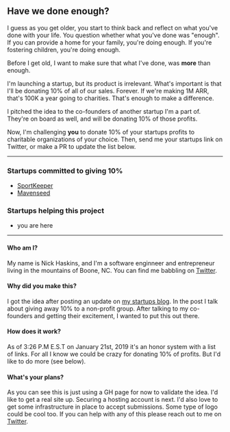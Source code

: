 ## Have we done enough?

I guess as you get older, you start to think back and reflect on what you've done with your life. You question whether what you've done was "enough". If you can provide a home for your family, you're doing enough. If you're fostering children, you're doing enough. 

Before I get old, I want to make sure that what I've done, was **more** than enough.

I'm launching a startup, but its product is irrelevant. What's important is that I'll be donating 10% of all of our sales. Forever. If we're making 1M ARR, that's 100K a year going to charities. That's enough to make a difference. 

I pitched the idea to the co-founders of another startup I'm a part of. They're on board as well, and will be donating 10% of those profits.

Now, I'm challenging **you** to donate 10% of your startups profits to charitable organizations of your choice. Then, send me your startups link on Twitter, or make a PR to update the list below.

___

### Startups committed to giving 10%
- [SportKeeper](https://sport-keeper.com)
- [Mavenseed](https://mavenseed.com)

### Startups helping this project
- you are here
___

#### Who am I?
My name is Nick Haskins, and I'm a software enginneer and entrepreneur living in the mountains of Boone, NC. You can find me babbling on [Twitter](https://twitter.com/nphaskins).

#### Why did you make this?
I got the idea after posting an update on [my startups blog](https://sport-keeper.com/posts/7-january-update). In the post I talk about giving away 10% to a non-profit group. After talking to my co-founders and getting their excitement, I wanted to put this out there.

#### How does it work?
As of 3:26 P.M E.S.T on January 21st, 2019 it's an honor system with a list of links. For all I know we could be crazy for donating 10% of profits. But I'd like to do more (see below).

#### What's your plans?
As you can see this is just using a GH page for now to validate the idea. I'd like to get a real site up. Securing a hosting account is next. I'd also love to get some infrastructure in place to accept submissions. Some type of logo could be cool too. If you can help with any of this please reach out to me on [Twitter](https://twitter.com/nphaskins).
